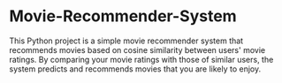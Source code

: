 # Movie-Recommender-System
This Python project is a simple movie recommender system that recommends movies based on cosine similarity between users' movie ratings. By comparing your movie ratings with those of similar users, the system predicts and recommends movies that you are likely to enjoy.
